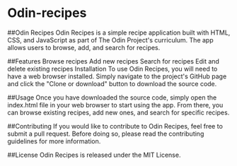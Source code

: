 # Odin-recipes


##Odin Recipes
Odin Recipes is a simple recipe application built with HTML, CSS, and JavaScript as part of The Odin Project's curriculum. The app allows users to browse, add, and search for recipes.

##Features
Browse recipes
Add new recipes
Search for recipes
Edit and delete existing recipes
Installation
To use Odin Recipes, you will need to have a web browser installed. Simply navigate to the project's GitHub page and click the "Clone or download" button to download the source code.

##Usage
Once you have downloaded the source code, simply open the index.html file in your web browser to start using the app. From there, you can browse existing recipes, add new ones, and search for specific recipes.

##Contributing
If you would like to contribute to Odin Recipes, feel free to submit a pull request. Before doing so, please read the contributing guidelines for more information.

##License
Odin Recipes is released under the MIT License.
